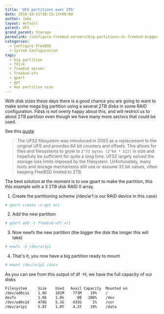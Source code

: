 ```yaml
---
title: 'UFS partitions over 2Tb'
date: 2010-10-31T18:15:13+00:00
author: Jake
layout: default
parent: UFS
grand_parent: Storage
permalink: /configure-freebsd-servers/big-partitions-in-freebsd-bigger-than-2tb-2.html
categories:
  - Configure FreeBSD
  - System Configuration
tags:
  - big partition
  - fdisk
  - freebsd server
  - freebsd-ufs
  - gpart
  - gpt
  - max partition size
---
```

With disk sizes these days there is a good chance you are going to want to make some mega big partition using a several 2TB disks in some RAID configuration. Fdisk is not overly happy about this, and will restrict us to about 2TB partition even though we have many more sectors that could be used.

See this [quote](http://www.freebsd.org/projects/bigdisk/index.html)

> The UFS2 filesystem was introduced in 2003 as a replacement to the original UFS and provides 64 bit counters and offsets. This allows for files and filesystems to grow to `2^73 bytes (2^64 * 512)` in size and hopefully be sufficient for quite a long time. UFS2 largely solved the storage size limits imposed by the filesystem. Unfortunately, many tools and storage mechanisms still use or assume 32 bit values, often keeping FreeBSD limited to 2TB.

The best solution at the moment is to use gpart to make the partition, this this example with a 3 2TB disk RAID 0 array.

1. Create the partitioning scheme (/dev/ar1 is our RAID device in this case)

```sh
# gpart create -s gpt ar1
```

2. Add the new partition

```sh
# gpart add -t freebsd-ufs ar1
```

3. Now newfs the new partition (the bigger the disk the longer this will take)

```sh
# newfs -U /dev/ar1p1
```

4. That's it, you now have a big partition ready to mount

```sh
# mount /dev/ar1p1 /data
```

As you can see from this output of df -H, we have the full capacity of our disks

```sh
Filesystem     Size    Used   Avail Capacity  Mounted on
/dev/ad0s1a    1.0G    181M    773M    19%    /
devfs          1.0k    1.0k      0B   100%    /dev
/dev/ad0s1d    478G    5.3G    435G     1%    /usr
/dev/ar1p1     5.8T    1.0T    4.3T    19%    /data
```
